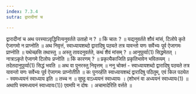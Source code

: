 ```yaml
---
index: 7.3.4
sutra: द्वारादीनां च

---
```

 द्वारादीनां च अथ परस्याऽवृद्धिरित्यनुवर्तते उताहो न ? ॥ किं चातः ? ॥ यद्यनुवर्तते शौवं मांसं, टिलोपे कृते ऐजागमो न प्राप्नोति ॥ अथ निवृत्तं, स्वाध्यायशब्दो द्वारादिषु पठ्यते तत्र यावन्तो यणः सर्वेभ्यः पूर्व ऐजागमः प्राप्नोति ॥ यथेच्छसि तथास्तु ॥ अस्तु तावदनुवर्तते, कथं शैवं मांसम् ? ॥ आनुपूर्व्या(1) सिद्धमेतत् । नात्राऽकृते ऐजागमे टिलोपः प्रप्नोति ॥ किं कारणम् ? ॥ प्रकृत्यैकाजिति प्रकृतिभावेन भवितव्यम् । तदेतदानुपूर्व्या(1) सिद्धं भवति ॥ अथ वा पुनरस्तु निवृत्तम् ॥ ननु चोक्तं - स्वाध्यायशब्दो द्वारादिषु पठ्यते तत्र यावन्तो यणः सर्वेभ्यः पूर्व ऐजागमः प्राप्नोतीति ॥ कः पुनरर्हति स्वाध्यायशब्दं द्वारादिषु पठितुम्, एवं किल पठ्येत - स्वमध्ययनं स्वाध्याय इति ॥ तच्च न ॥ सुष्ठु वाऽध्ययनं स्वाध्यायः । (शोभनं वा अध्ययनं स्वाध्यायः(1) ॥ अथापि स्वमध्ययनं स्वाध्यायः(1)) एवमपि न दोषः । अचामादेरिति वर्त्तते ॥ 